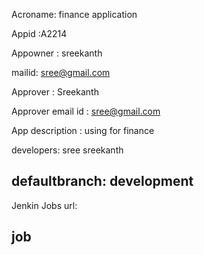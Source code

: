 
Acroname: finance application

Appid :A2214

Appowner : sreekanth

mailid: sree@gmail.com

Approver : Sreekanth

Approver email id :  sree@gmail.com

App description : using for finance

developers: 
sree
sreekanth

defaultbranch:  development
-----

Jenkin Jobs url: 


job 
-----


